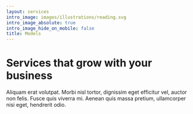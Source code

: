 ```yaml
---
layout: services
intro_image: images/illustrations/reading.svg
intro_image_absolute: true
intro_image_hide_on_mobile: false
title: Models
---
```


# Services that grow with your business

Aliquam erat volutpat. Morbi nisl tortor, dignissim eget efficitur vel, auctor non felis. Fusce quis viverra mi. Aenean quis massa pretium, ullamcorper nisi eget, hendrerit odio.
